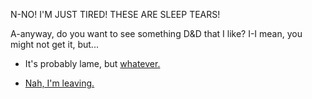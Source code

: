 N-NO!  I'M JUST TIRED!  THESE ARE SLEEP TEARS!

A-anyway, do you want to see something D&D that I like?  I-I mean, you might not get it, but...

- It's probably lame, but [whatever.](https://www.youtube.com/watch?v=yCLfJ8cJ2BM)

- [Nah, I'm leaving.](../../../../marshmallow.md)
